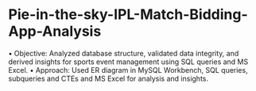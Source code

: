 # Pie-in-the-sky-IPL-Match-Bidding-App-Analysis
• Objective: Analyzed database structure, validated data integrity, and derived insights for sports event management using SQL queries  and MS Excel.  • Approach: Used ER diagram in MySQL Workbench, SQL queries, subqueries and CTEs and MS Excel for analysis and insights.  
